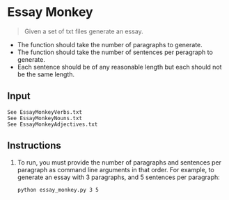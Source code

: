 # Essay Monkey #

> Given a set of txt files generate an essay.

* The function should take the number of paragraphs to generate.
* The function should take the number of sentences per peragraph to generate.
* Each sentence should be of any reasonable length but each should not be the same length.

## Input ##

    See EssayMonkeyVerbs.txt
    See EssayMonkeyNouns.txt
    See EssayMonkeyAdjectives.txt

## Instructions 

1. To run, you must provide the number of paragraphs and sentences per paragraph as command line arguments in that order. For example, to generate an essay with 3 paragraphs, and 5 sentences per paragraph: 

	``` 
	python essay_monkey.py 3 5
	```